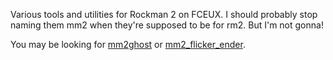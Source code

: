 Various tools and utilities for Rockman 2 on FCEUX. I should probably stop naming them mm2 when they're supposed to be for rm2. But I'm not gonna!

You may be looking for [mm2ghost](https://github.com/warmCabin/mm2ghost) or [mm2_flicker_ender](https://github.com/warmCabin/mm2_flicker_ender).
